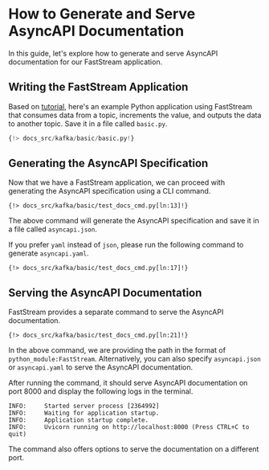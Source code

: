 # How to Generate and Serve AsyncAPI Documentation

In this guide, let's explore how to generate and serve AsyncAPI documentation for our FastStream application.

## Writing the FastStream Application

Based on [tutorial](/#writing-app-code), here's an example Python application using FastStream that consumes data from a
topic, increments the value, and outputs the data to another topic.
Save it in a file called `basic.py`.

``` python
{!> docs_src/kafka/basic/basic.py!}
```

## Generating the AsyncAPI Specification

Now that we have a FastStream application, we can proceed with generating the AsyncAPI specification using a CLI command.

``` shell
{!> docs_src/kafka/basic/test_docs_cmd.py[ln:13]!}
```

The above command will generate the AsyncAPI specification and save it in a file called `asyncapi.json`.

If you prefer `yaml` instead of `json`, please run the following command to generate `asyncapi.yaml`.

``` shell
{!> docs_src/kafka/basic/test_docs_cmd.py[ln:17]!}
```

## Serving the AsyncAPI Documentation

FastStream provides a separate command to serve the AsyncAPI documentation.

``` shell
{!> docs_src/kafka/basic/test_docs_cmd.py[ln:21]!}
```

In the above command, we are providing the path in the format of `python_module:FastStream`. Alternatively, you can also specify `asyncapi.json` or `asyncapi.yaml` to serve the AsyncAPI documentation.

After running the command, it should serve AsyncAPI documentation on port 8000 and display the following logs in the terminal.

``` shell
INFO:     Started server process [2364992]
INFO:     Waiting for application startup.
INFO:     Application startup complete.
INFO:     Uvicorn running on http://localhost:8000 (Press CTRL+C to quit)
```

The command also offers options to serve the documentation on a different port.
